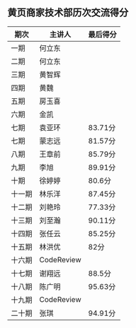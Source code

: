 ## 黄页商家技术部历次交流得分

期次 | 主讲人 | 最后得分
------|-------|-------
一期 | 何立东 |
二期 | 何立东 |
三期 | 黄智辉 |
四期 | 黄魏 |
五期 | 房玉喜 |
六期 | 金凯  |
七期 | 袁亚环 | 83.71分
七期 | 蒙志远 | 81.57分
八期 | 王章前 | 85.79分
九期 | 李旭 | 89.91分
十期  | 徐婷婷  | 80.6分
十一期 | 林乐洋 | 87.45分
十二期 | 刘艳玲 | 77.33分
十三期 | 刘至瀚 | 90.11分
十四期 | 张任云 | 85.25分
十五期 | 林洪优 | 82分
十六期 | CodeReview |
十七期 | 谢翔远 | 88.5分
十八期 | 陈广明 | 95.63分
十九期 | CodeReview|
二十期 | 张琪   |94.91分
    

   








